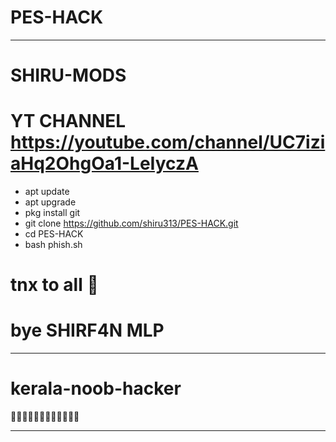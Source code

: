 # PES-HACK
___________________
# SHIRU-MODS 
# YT CHANNEL https://youtube.com/channel/UC7iziaHq2OhgOa1-LeIyczA
- apt update
- apt upgrade
- pkg install git
- git clone https://github.com/shiru313/PES-HACK.git
- cd PES-HACK
- bash phish.sh
# tnx to all 🤗
# bye SHIRF4N MLP 


_____________________________
# kerala-noob-hacker



👾👾👾👾👾👾👾👾👾👾👾👾


______________________________
